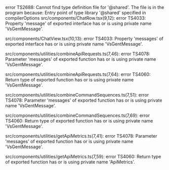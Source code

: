 error TS2688: Cannot find type definition file for '@shared'.
  The file is in the program because:
    Entry point of type library '@shared' specified in compilerOptions
src/components/ChatRow.tsx(9,12): error TS4033: Property 'message' of exported interface has or is using private name 'VsGentMessage'.

src/components/ChatView.tsx(10,13): error TS4033: Property 'messages' of exported interface has or is using private name 'VsGentMessage'.

src/components/utilities/combineApiRequests.ts(7,46): error TS4078: Parameter 'messages' of exported function has or is using private name 'VsGentMessage'.

src/components/utilities/combineApiRequests.ts(7,64): error TS4060: Return type of exported function has or is using private name 'VsGentMessage'.

src/components/utilities/combineCommandSequences.ts(7,51): error TS4078: Parameter 'messages' of exported function has or is using private name 'VsGentMessage'.

src/components/utilities/combineCommandSequences.ts(7,69): error TS4060: Return type of exported function has or is using private name 'VsGentMessage'.

src/components/utilities/getApiMetrics.ts(7,41): error TS4078: Parameter 'messages' of exported function has or is using private name 'VsGentMessage'.

src/components/utilities/getApiMetrics.ts(7,59): error TS4060: Return type of exported function has or is using private name 'ApiMetrics'.
